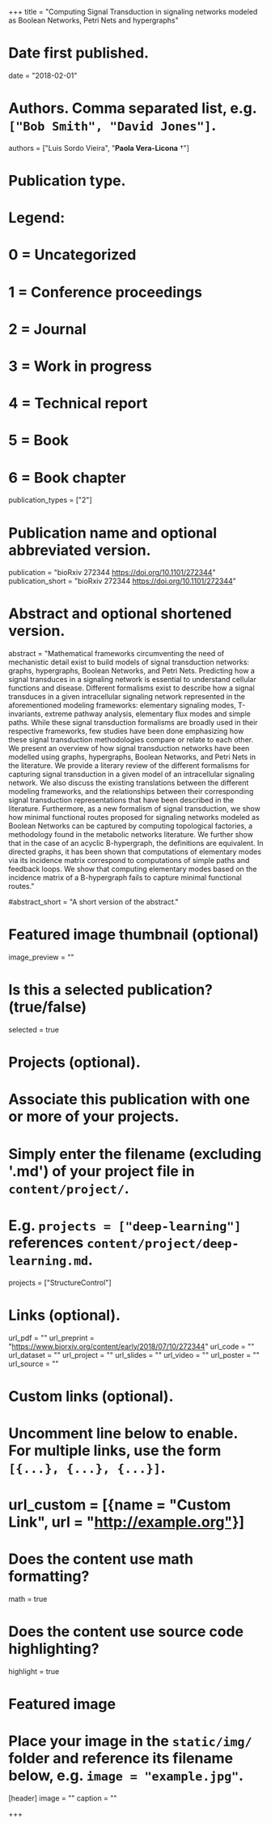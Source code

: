 +++
title = "Computing Signal Transduction in signaling networks modeled as Boolean Networks, Petri Nets and hypergraphs"

# Date first published.
date = "2018-02-01"

# Authors. Comma separated list, e.g. `["Bob Smith", "David Jones"]`.
authors = ["Luis Sordo Vieira", "__Paola Vera-Licona__ &dagger;"]

# Publication type.
# Legend:
# 0 = Uncategorized
# 1 = Conference proceedings
# 2 = Journal
# 3 = Work in progress
# 4 = Technical report
# 5 = Book
# 6 = Book chapter
publication_types = ["2"]

# Publication name and optional abbreviated version.
publication = "bioRxiv 272344 https://doi.org/10.1101/272344"
publication_short = "bioRxiv 272344 https://doi.org/10.1101/272344"

# Abstract and optional shortened version.
abstract = "Mathematical frameworks circumventing the need of mechanistic detail exist to build models of signal transduction networks: graphs, hypergraphs, Boolean Networks, and Petri Nets. Predicting how a signal transduces in a signaling network is essential to understand cellular functions and disease. Different formalisms exist to describe how a signal transduces in a given intracellular signaling network represented in the aforementioned modeling frameworks: elementary signaling modes, T-invariants, extreme pathway analysis, elementary flux modes and simple paths. While these signal transduction formalisms are broadly used in their respective frameworks, few studies have been done emphasizing how these signal transduction methodologies compare or relate to each other. We present an overview of how signal transduction networks have been modelled using graphs, hypergraphs, Boolean Networks, and Petri Nets in the literature. We provide a literary review of the different formalisms for capturing signal transduction in a given model of an intracellular signaling network. We also discuss the existing translations between the different modeling frameworks, and the relationships between their corresponding signal transduction representations that have been described in the literature. Furthermore, as a new formalism of signal transduction, we show how minimal functional routes proposed for signaling networks modeled as Boolean Networks can be captured by computing topological factories, a methodology found in the metabolic networks literature. We further show that in the case of an acyclic B-hypergraph, the definitions are equivalent. In directed graphs, it has been shown that computations of elementary modes via its incidence matrix correspond to computations of simple paths and feedback loops. We show that computing elementary modes based on the incidence matrix of a B-hypergraph fails to capture minimal functional routes."

#abstract_short = "A short version of the abstract."

# Featured image thumbnail (optional)
image_preview = ""

# Is this a selected publication? (true/false)
selected = true

# Projects (optional).
#   Associate this publication with one or more of your projects.
#   Simply enter the filename (excluding '.md') of your project file in `content/project/`.
#   E.g. `projects = ["deep-learning"]` references `content/project/deep-learning.md`.
projects = ["StructureControl"]

# Links (optional).
url_pdf = ""
url_preprint = "https://www.biorxiv.org/content/early/2018/07/10/272344"
url_code = ""
url_dataset = ""
url_project = ""
url_slides = ""
url_video = ""
url_poster = ""
url_source = ""

# Custom links (optional).
#   Uncomment line below to enable. For multiple links, use the form `[{...}, {...}, {...}]`.
# url_custom = [{name = "Custom Link", url = "http://example.org"}]

# Does the content use math formatting?
math = true

# Does the content use source code highlighting?
highlight = true

# Featured image
# Place your image in the `static/img/` folder and reference its filename below, e.g. `image = "example.jpg"`.
[header]
image = ""
caption = ""


+++